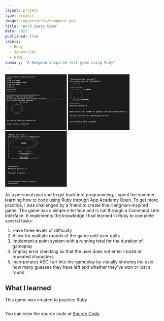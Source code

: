 ```yaml
---
layout: project
type: project
image: img/projects/hangman1.png
title: "Word Guess Game"
date: 2021
published: true
labels:
  - Ruby
  - Javascript
  - HTML
summary: "A Hangman-inspired text game using Ruby"
---
```


<div class="text-center p-4">
  <img width="200px" src="../img/projects/hangman2.png" class="img-thumbnail" >
  <img width="200px" src="../img/projects/hangman3.png" class="img-thumbnail" >
  <img width="200px" src="../img/projects/hangman4.png" class="img-thumbnail" >
</div>

As a personal goal and to get back into programming, I spent the summer learning how to code using Ruby through App Academy Open. To get more practice, I was challenged by a friend to create this Hangman-inspired game. The game has a simple interface and is run through a Command Line Interface. It implements the knowledge I had learned in Ruby to complete several tasks:

1. Have three levels of difficulty
2. Allow for multiple rounds of the game until user quits
3. Implement a point system with a running total for the duration of gameplay
3. Employ error checking so that the user does not enter invalid or repeated characters
4. Incorporates ASCII art into the gameplay by visually showing the user how many guesses they have left and whether they've won or lost a round. 



## What I learned
This game was created to practice Ruby


```ruby

```

You can view the source code at [Source Code](https://github.com/mendechris/mendechris.github.io/blob/e3235a1df5d4ddf8171b9baf4a07edac9b6db01c/projects/hangman.rb).
